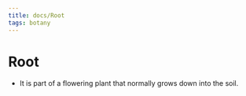```yaml
---
title: docs/Root
tags: botany
---
```


# Root
- It is part of a flowering plant that normally grows down into the soil.